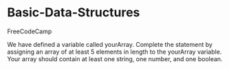 # Basic-Data-Structures
FreeCodeCamp

We have defined a variable called yourArray. Complete the statement by assigning an array of at least 5 elements in length to the yourArray variable. Your array should contain at least one string, one number, and one boolean.
